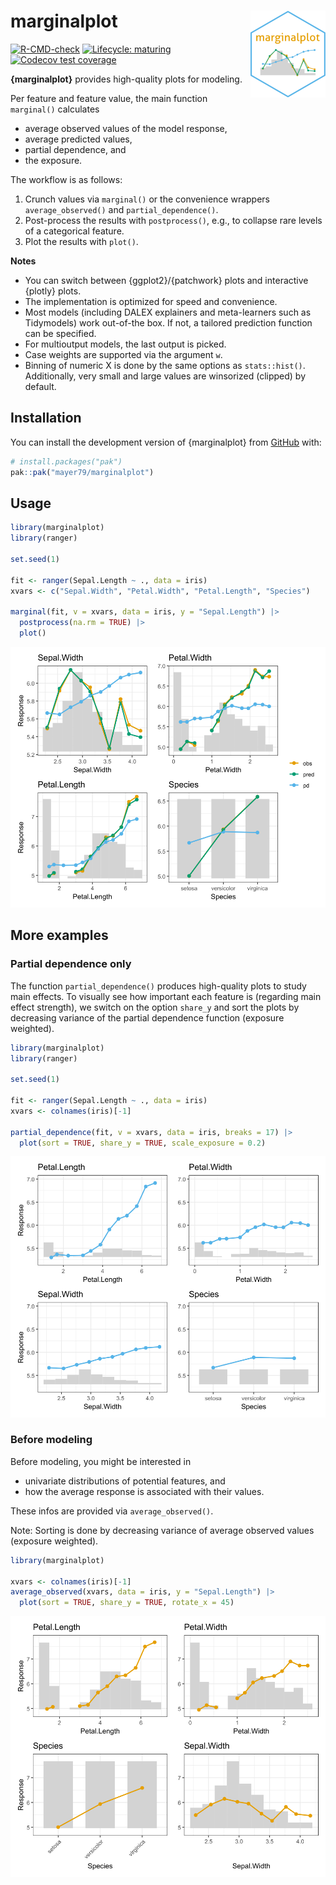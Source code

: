 # marginalplot <img src="man/figures/logo.png" align="right" height="139" alt="" />

<!-- badges: start -->

[![R-CMD-check](https://github.com/mayer79/marginalplot/actions/workflows/R-CMD-check.yaml/badge.svg)](https://github.com/mayer79/marginalplot/actions/workflows/R-CMD-check.yaml)
[![Lifecycle: maturing](https://img.shields.io/badge/lifecycle-experimental-orange.svg)](https://www.tidyverse.org/lifecycle/#experimental)
[![Codecov test coverage](https://codecov.io/gh/mayer79/marginalplot/graph/badge.svg)](https://app.codecov.io/gh/mayer79/marginalplot)
<!-- badges: end -->

**{marginalplot}** provides high-quality plots for modeling.

Per feature and feature value, the main function `marginal()` calculates

- average observed values of the model response,
- average predicted values,
- partial dependence, and
- the exposure.

The workflow is as follows:

1. Crunch values via `marginal()` or the convenience wrappers `average_observed()` and `partial_dependence()`.
2. Post-process the results with `postprocess()`, e.g., to collapse rare levels of a categorical feature.
3. Plot the results with `plot()`.

**Notes**

- You can switch between {ggplot2}/{patchwork} plots and interactive {plotly} plots.
- The implementation is optimized for speed and convenience.
- Most models (including DALEX explainers and meta-learners such as Tidymodels) work out-of-the box. If not, a tailored prediction function can be specified.
- For multioutput models, the last output is picked.
- Case weights are supported via the argument `w`.
- Binning of numeric X is done by the same options as `stats::hist()`. Additionally, very small and large values are winsorized (clipped) by default.

## Installation

You can install the development version of {marginalplot} from [GitHub](https://github.com/) with:

``` r
# install.packages("pak")
pak::pak("mayer79/marginalplot")
```

## Usage

``` r
library(marginalplot)
library(ranger)

set.seed(1)

fit <- ranger(Sepal.Length ~ ., data = iris)
xvars <- c("Sepal.Width", "Petal.Width", "Petal.Length", "Species")

marginal(fit, v = xvars, data = iris, y = "Sepal.Length") |> 
  postprocess(na.rm = TRUE) |> 
  plot()
```

![](man/figures/marginal1.svg)

## More examples

### Partial dependence only

The function `partial_dependence()` produces high-quality plots to study main effects. To visually see how important each feature is (regarding main effect strength), we switch on the option `share_y` and sort the plots by decreasing variance of the partial dependence function (exposure weighted).

``` r
library(marginalplot)
library(ranger)

set.seed(1)

fit <- ranger(Sepal.Length ~ ., data = iris)
xvars <- colnames(iris)[-1]

partial_dependence(fit, v = xvars, data = iris, breaks = 17) |> 
  plot(sort = TRUE, share_y = TRUE, scale_exposure = 0.2)
```

![](man/figures/pd.svg)

### Before modeling

Before modeling, you might be interested in

- univariate distributions of potential features, and
- how the average response is associated with their values.

These infos are provided via `average_observed()`.

Note: Sorting is done by decreasing variance of average observed values (exposure weighted).

``` r
library(marginalplot)

xvars <- colnames(iris)[-1]
average_observed(xvars, data = iris, y = "Sepal.Length") |> 
  plot(sort = TRUE, share_y = TRUE, rotate_x = 45)
```

![](man/figures/avg_obs.svg)
